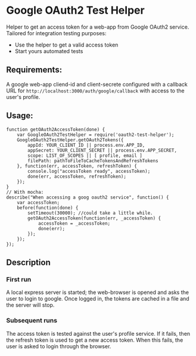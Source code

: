 # Google OAuth2 Test Helper

Helper to get an access token for a web-app from Google OAuth2 service.
Tailored for integration testing purposes:
- Use the helper to get a valid access token
- Start yours automated tests

## Requirements:
A google web-app cliend-id and client-secrete configured with a callback URL for `http://localhost:3000/auth/google/callback` with access to the user's profile.

## Usage:

    function getOAuth2AccessToken(done) {
        var GoogleOAuth2TestHelper = require('oauth2-test-helper');
        GoogleOAuth2TestHelper.getOAuth2Tokens({
            appId: YOUR_CLIENT_ID || process.env.APP_ID,
            appSecret: YOUR_CLIENT_SECRET || process.env.APP_SECRET,
            scope: LIST_OF_SCOPES || [ profile, email ]
            filePath: pathToFileToCacheTokensAndRefreshTokens
        }, function(err, accessToken, refreshToken) {
            console.log("accessToken ready", accessToken);
            done(err, accessToken, refreshToken);
        });
    }
    // With mocha:
    describe("When accessing a goog oauth2 service", function() {
        var accessToken;
        before(function(done) {
            setTimeout(30000); //could take a little while.
            getOAuth2AccessToken(function(err, _accessToken) {
                accessToken = _accessToken;
                done(err);
            });
        });
    });

## Description ##

### First run
A local express server is started; the web-browser is opened and asks the user to login to google.
Once logged in, the tokens are cached in a file and the server will stop.

### Subsequent runs
The access token is tested against the user's profile service.
If it fails, then the refresh token is used to get a new access token.
When this fails, the user is asked to login through the browser. 
